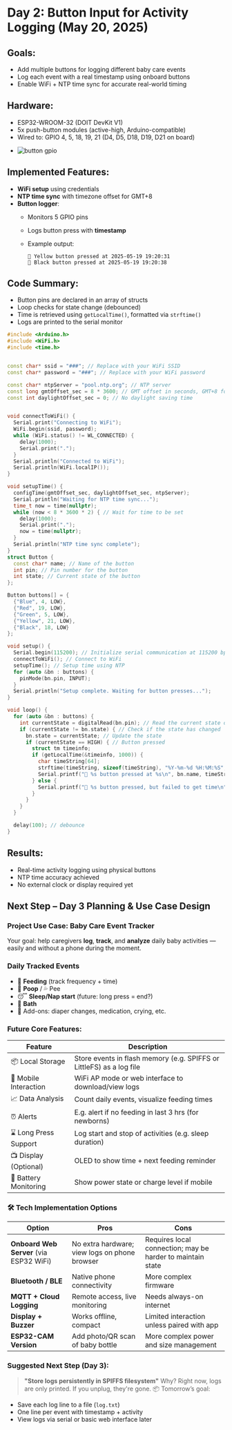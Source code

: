 # Day 2: Button Input for Activity Logging (May 20, 2025)

## Goals:
* Add multiple buttons for logging different baby care events
* Log each event with a real timestamp using onboard buttons
* Enable WiFi + NTP time sync for accurate real-world timing
## Hardware:
* ESP32-WROOM-32 (DOIT DevKit V1)
* 5x push-button modules (active-high, Arduino-compatible)
* Wired to: GPIO 4, 5, 18, 19, 21 (D4, D5, D18, D19, D21 on board)
- ![button gpio](./images/GPIO.jpg)
## Implemented Features:
* **WiFi setup** using credentials
* **NTP time sync** with timezone offset for GMT+8
* **Button logger**:
  * Monitors 5 GPIO pins
  * Logs button press with **timestamp**
  * Example output:

    ```
    📌 Yellow button pressed at 2025-05-19 19:20:31
    📌 Black button pressed at 2025-05-19 19:20:38
    ```
## Code Summary:
* Button pins are declared in an array of structs
* Loop checks for state change (debounced)
* Time is retrieved using `getLocalTime()`, formatted via `strftime()`
* Logs are printed to the serial monitor

```cpp
#include <Arduino.h>
#include <WiFi.h>
#include <time.h>


const char* ssid = "###"; // Replace with your WiFi SSID
const char* password = "###"; // Replace with your WiFi password

const char* ntpServer = "pool.ntp.org"; // NTP server
const long gmtOffset_sec = 8 * 3600; // GMT offset in seconds, GMT+8 for China
const int daylightOffset_sec = 0; // No daylight saving time


void connectToWiFi() {
  Serial.print("Connecting to WiFi");
  WiFi.begin(ssid, password);
  while (WiFi.status() != WL_CONNECTED) {
    delay(1000);
    Serial.print(".");
  }
  Serial.println("Connected to WiFi");
  Serial.println(WiFi.localIP());
}

void setupTime() {
  configTime(gmtOffset_sec, daylightOffset_sec, ntpServer);
  Serial.println("Waiting for NTP time sync...");
  time_t now = time(nullptr);
  while (now < 8 * 3600 * 2) { // Wait for time to be set
    delay(1000);
    Serial.print(".");
    now = time(nullptr);
  }
  Serial.println("NTP time sync complete");
}
struct Button {
  const char* name; // Name of the button
  int pin; // Pin number for the button
  int state; // Current state of the button
};

Button buttons[] = {
  {"Blue", 4, LOW},
  {"Red", 19, LOW},
  {"Green", 5, LOW},
  {"Yellow", 21, LOW},
  {"Black", 18, LOW}
};

void setup() {
  Serial.begin(115200); // Initialize serial communication at 115200 bps
  connectToWiFi(); // Connect to WiFi
  setupTime(); // Setup time using NTP
  for (auto &bn : buttons) {
    pinMode(bn.pin, INPUT);
  }
  Serial.println("Setup complete. Waiting for button presses...");
}

void loop() {
  for (auto &bn : buttons) {
    int currentState = digitalRead(bn.pin); // Read the current state of the button
    if (currentState != bn.state) { // Check if the state has changed
      bn.state = currentState; // Update the state
      if (currentState == HIGH) { // Button pressed
        struct tm timeinfo;
        if (getLocalTime(&timeinfo, 1000)) {
          char timeString[64];
          strftime(timeString, sizeof(timeString), "%Y-%m-%d %H:%M:%S", &timeinfo);
          Serial.printf("📌 %s button pressed at %s\n", bn.name, timeString);
        } else {
          Serial.printf("📌 %s button pressed, but failed to get time\n", bn.name);
        }
      }
    }
  }

  delay(100); // debounce
}
```
## Results:
* Real-time activity logging using physical buttons
* NTP time accuracy achieved
* No external clock or display required yet
## Next Step – Day 3 Planning & Use Case Design

### Project Use Case: Baby Care Event Tracker
Your goal: help caregivers **log**, **track**, and **analyze** daily baby activities — easily and without a phone during the moment.
### Daily Tracked Events
* 🍼 **Feeding** (track frequency + time)
* 💩 **Poop** / 💦 Pee
* 😴 **Sleep/Nap start** (future: long press = end?)
* 🛁 **Bath**
* 🧼 Add-ons: diaper changes, medication, crying, etc.
### Future Core Features:
| Feature               | Description                                                          |
| --------------------- | -------------------------------------------------------------------- |
| 📦 Local Storage      | Store events in flash memory (e.g. SPIFFS or LittleFS) as a log file |
| 📱 Mobile Interaction | WiFi AP mode or web interface to download/view logs                  |
| 📈 Data Analysis      | Count daily events, visualize feeding times                          |
| ⏰ Alerts             | E.g. alert if no feeding in last 3 hrs (for newborns)                |
| ⌛ Long Press Support | Log start and stop of activities (e.g. sleep duration)               |
| 📺 Display (Optional) | OLED to show time + next feeding reminder                            |
| 🔋 Battery Monitoring | Show power state or charge level if mobile                           |
### 🛠️ Tech Implementation Options
| Option                                  | Pros                                          | Cons                                                       |
| --------------------------------------- | --------------------------------------------- | ---------------------------------------------------------- |
| **Onboard Web Server** (via ESP32 WiFi) | No extra hardware; view logs on phone browser | Requires local connection; may be harder to maintain state |
| **Bluetooth / BLE**                     | Native phone connectivity                     | More complex firmware                                      |
| **MQTT + Cloud Logging**                | Remote access, live monitoring                | Needs always-on internet                                   |
| **Display + Buzzer**                    | Works offline, compact                        | Limited interaction unless paired with app                 |
| **ESP32-CAM Version**                   | Add photo/QR scan of baby bottle              | More complex power and size management                     |
### Suggested Next Step (Day 3):
> **"Store logs persistently in SPIFFS filesystem"**
Why? Right now, logs are only printed. If you unplug, they're gone.
📦 Tomorrow’s goal:
* Save each log line to a file (`log.txt`)
* One line per event with timestamp + activity
* View logs via serial or basic web interface later
